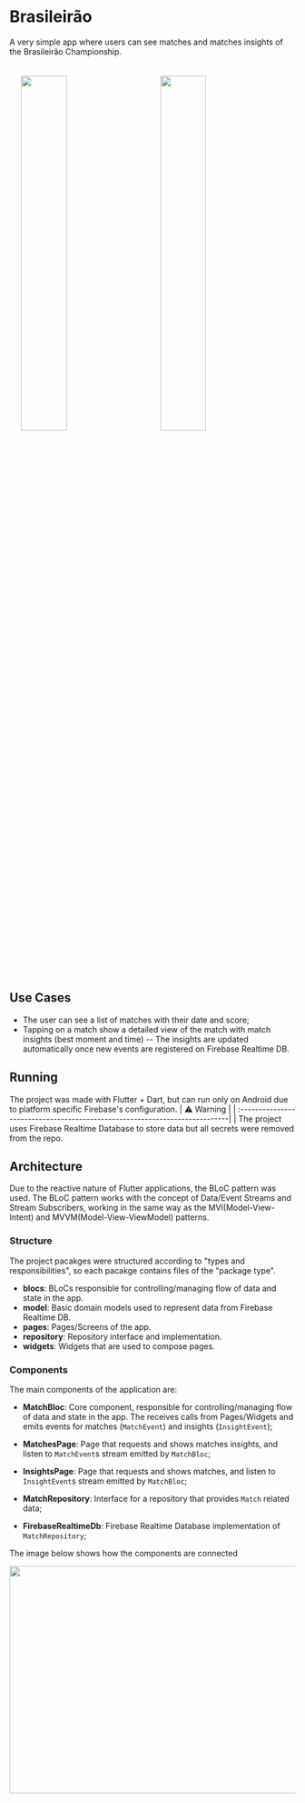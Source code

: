 # Brasileirão

A very simple app where users can see matches and matches insights of the Brasileirão Championship.

<p float="left">
<img width="40%" vspace="20" hspace="20" src="https://user-images.githubusercontent.com/4440882/83931697-82292180-a774-11ea-8576-e0559d685950.png" />
<img width="40%" vspace="20" hspace="20" src="https://user-images.githubusercontent.com/4440882/83931702-85bca880-a774-11ea-8538-2155beaefc84.png" />
</p>

## Use Cases

- The user can see a list of matches with their date and score;
- Tapping on a match show a detailed view of the match with match insights (best moment and time)
-- The insights are updated automatically once new events are registered on Firebase Realtime DB.

## Running
The project was made with Flutter + Dart, but can run only on Android due to platform specific Firebase's configuration.
| ⚠️   Warning                                                                                                                 |
| :---------------------------------------------------------------------------|
| The project uses Firebase Realtime Database to store data but all secrets were removed from the repo.



## Architecture

Due to the reactive nature of Flutter applications, the BLoC pattern was used. The BLoC pattern works with the concept of Data/Event Streams and Stream Subscribers, working in the same way as the MVI(Model-View-Intent) and MVVM(Model-View-ViewModel) patterns.

### Structure 
The project pacakges were structured according to "types and responsibilities", so each pacakge contains files of the "package type".

- **blocs**: BLoCs responsible for controlling/managing flow of data and state in the app.
- **model**: Basic domain models used to represent data from Firebase Realtime DB.
- **pages**: Pages/Screens of the app.
- **repository**: Repository interface and implementation.
- **widgets**: Widgets that are used to compose pages.

### Components

The main components of the application are:

- **MatchBloc**: Core component, responsible for controlling/managing flow of data and state in the app. The receives calls from Pages/Widgets and emits events for matches (`MatchEvent`) and insights (`InsightEvent`);

- **MatchesPage**: Page that requests and shows matches insights, and listen to `MatchEvent`s stream emitted by `MatchBloc`;

- **InsightsPage**: Page that requests and shows matches, and listen to `InsightEvent`s stream emitted by `MatchBloc`;

- **MatchRepository**: Interface for a repository that provides `Match` related data;

- **FirebaseRealtimeDb**: Firebase Realtime Database implementation of `MatchRepository`;

The image below shows how the components are connected

<img align="center" src="https://user-images.githubusercontent.com/4440882/83931617-fc0cdb00-a773-11ea-8f9b-d8fcb5503b71.png" width="600" height="400"/>
